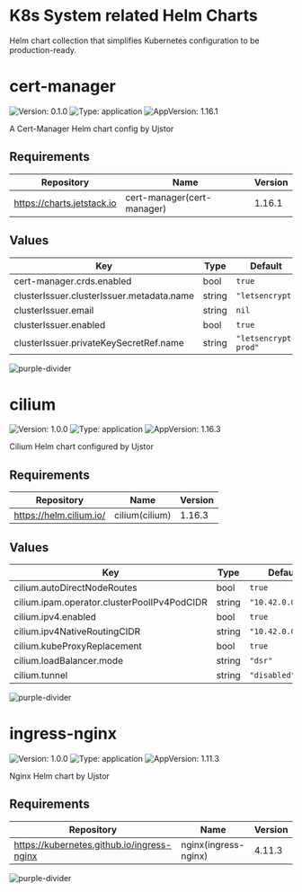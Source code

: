 # K8s System related Helm Charts

Helm chart collection that simplifies Kubernetes configuration to be production-ready.


# cert-manager

![Version: 0.1.0](https://img.shields.io/badge/Version-0.1.0-informational?style=flat-square) ![Type: application](https://img.shields.io/badge/Type-application-informational?style=flat-square) ![AppVersion: 1.16.1](https://img.shields.io/badge/AppVersion-1.16.1-informational?style=flat-square)

A Cert-Manager Helm chart config by Ujstor

## Requirements

| Repository | Name | Version |
|------------|------|---------|
| https://charts.jetstack.io | cert-manager(cert-manager) | 1.16.1 |

## Values

| Key | Type | Default | Description |
|-----|------|---------|-------------|
| cert-manager.crds.enabled | bool | `true` |  |
| clusterIssuer.clusterIssuer.metadata.name | string | `"letsencrypt"` |  |
| clusterIssuer.email | string | `nil` |  |
| clusterIssuer.enabled | bool | `true` |  |
| clusterIssuer.privateKeySecretRef.name | string | `"letsencrypt-prod"` |  |


![purple-divider](https://user-images.githubusercontent.com/7065401/52071927-c1cd7100-2562-11e9-908a-dde91ba14e59.png)


# cilium

![Version: 1.0.0](https://img.shields.io/badge/Version-1.0.0-informational?style=flat-square) ![Type: application](https://img.shields.io/badge/Type-application-informational?style=flat-square) ![AppVersion: 1.16.3](https://img.shields.io/badge/AppVersion-1.16.3-informational?style=flat-square)

Cilium Helm chart configured by Ujstor

## Requirements

| Repository | Name | Version |
|------------|------|---------|
| https://helm.cilium.io/ | cilium(cilium) | 1.16.3 |

## Values

| Key | Type | Default | Description |
|-----|------|---------|-------------|
| cilium.autoDirectNodeRoutes | bool | `true` |  |
| cilium.ipam.operator.clusterPoolIPv4PodCIDR | string | `"10.42.0.0./16"` |  |
| cilium.ipv4.enabled | bool | `true` |  |
| cilium.ipv4NativeRoutingCIDR | string | `"10.42.0.0/16"` |  |
| cilium.kubeProxyReplacement | bool | `true` |  |
| cilium.loadBalancer.mode | string | `"dsr"` |  |
| cilium.tunnel | string | `"disabled"` |  |


![purple-divider](https://user-images.githubusercontent.com/7065401/52071927-c1cd7100-2562-11e9-908a-dde91ba14e59.png)


# ingress-nginx

![Version: 1.0.0](https://img.shields.io/badge/Version-1.0.0-informational?style=flat-square) ![Type: application](https://img.shields.io/badge/Type-application-informational?style=flat-square) ![AppVersion: 1.11.3](https://img.shields.io/badge/AppVersion-1.11.3-informational?style=flat-square)

Nginx Helm chart by Ujstor

## Requirements

| Repository | Name | Version |
|------------|------|---------|
| https://kubernetes.github.io/ingress-nginx | nginx(ingress-nginx) | 4.11.3 |


![purple-divider](https://user-images.githubusercontent.com/7065401/52071927-c1cd7100-2562-11e9-908a-dde91ba14e59.png)

